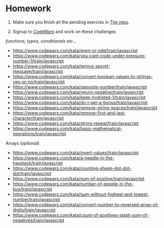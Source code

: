 # Homework

1. Make sure you finish all the pending exercies in [The repo](https://github.com/CodeYourFuture/js-exercises).

2. Signup to [CodeWars](https://codewars.com) and work on these challenges

*functions, types, conditionals etc...*

- https://www.codewars.com/kata/even-or-odd/train/javascript
- https://www.codewars.com/kata/you-cant-code-under-pressure-number-1/train/javascript
- https://www.codewars.com/kata/jennys-secret-message/train/javascript
- https://www.codewars.com/kata/convert-boolean-values-to-strings-yes-or-no/train/javascript
- https://www.codewars.com/kata/opposite-number/train/javascript
- https://www.codewars.com/kata/return-negative/train/javascript
- https://www.codewars.com/kata/keep-hydrated-1/train/javascript
- https://www.codewars.com/kata/do-i-get-a-bonus/train/javascript
- https://www.codewars.com/kata/remove-string-spaces/train/javascript
- https://www.codewars.com/kata/remove-first-and-last-character/train/javascript
- https://www.codewars.com/kata/string-repeat/train/javascript
- https://www.codewars.com/kata/basic-mathematical-operations/train/javascript

Arrays (optional)
- https://www.codewars.com/kata/invert-values/train/javascript
- https://www.codewars.com/kata/a-needle-in-the-haystack/train/javascript
- https://www.codewars.com/kata/counting-sheep-dot-dot-dot/train/javascript
- https://www.codewars.com/kata/sum-of-positive/train/javascript
- https://www.codewars.com/kata/number-of-people-in-the-bus/train/javascript
- https://www.codewars.com/kata/sum-without-highest-and-lowest-number/train/javascript
- https://www.codewars.com/kata/convert-number-to-reversed-array-of-digits/train/javascript
- https://www.codewars.com/kata/count-of-positives-slash-sum-of-negatives/train/javascript
